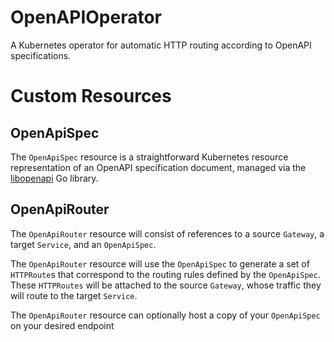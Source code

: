# OpenAPIOperator
A Kubernetes operator for automatic HTTP routing according to OpenAPI specifications. 

# Custom Resources 
## OpenApiSpec
The `OpenApiSpec` resource is a straightforward Kubernetes resource
representation of an OpenAPI specification document, managed via the [libopenapi](https://github.com/pb33f/libopenapi) Go library. 
## OpenApiRouter
The `OpenApiRouter` resource will consist of references to a source `Gateway`, a
target `Service`, and an `OpenApiSpec`. 

The `OpenApiRouter` resource will use the `OpenApiSpec` to generate a set of
`HTTPRoute`s that correspond to the routing rules defined by the `OpenApiSpec`.
These `HTTPRoutes` will be attached to the source `Gateway`, whose traffic they
will route to the target `Service`. 

The `OpenApiRouter` resource can optionally host a copy of your `OpenApiSpec` on your desired endpoint 